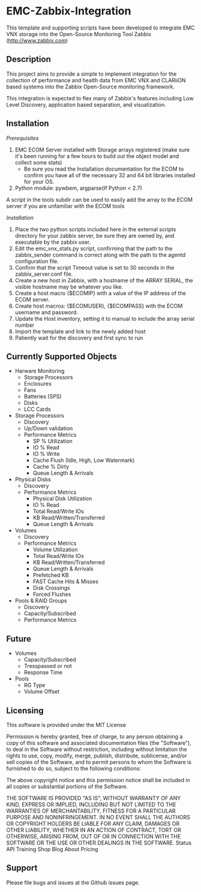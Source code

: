 EMC-Zabbix-Integration
=======================

This template and supporting scripts have been developed to integrate EMC VNX storage into the Open-Source Monitoring Tool Zabbix (http://www.zabbix.com)

## Description
This project aims to provide a simple to implement integration for the collection of performance and health data from EMC VNX and CLARiiON based systems into the Zabbix Open-Source monitoring framework. 

This integration is expected to flex many of Zabbix's features including Low Level Discovery, application based separation, and visualization.


## Installation

*Prerequisites*

1.  EMC ECOM Server installed with Storage arrays registered (make sure it's been running for a few hours to build out the object model and collect some stats)
    * Be sure you read the Installation documentation for the ECOM to confirm you have all of the necessary 32 and 64 bit libraries installed for your OS.
2.  Python module: pywbem, argparse(If Python < 2.7)


A script in the tools subdir can be used to easily add the array to the ECOM server if you are unfamiliar with the ECOM tools

*Installation*

1.  Place the two python scripts included here in the external scripts directory for your zabbix server, be sure they are owned by, and executable by the zabbix user.
2.  Edit the emc_vnx_stats.py script, confirming that the path to the zabbix_sender command is correct along with the path to the agentd configuration file.
2.  Confirm that the script Timeout value is set to 30 seconds in the zabbix_server.conf file.
4.  Create a new host in Zabbix, with a hostname of the ARRAY SERIAL, the visible hostname may be whatever you like.
5.  Create a host macro {$ECOMIP} with a value of the IP address of the ECOM server.
6.  Create host macros: {$ECOMUSER}, {$ECOMPASS} with the ECOM username and password.
5.  Update the Host inventory, setting it to manual to include the array serial number
6.  Import the template and link to the newly added host
7.  Patiently wait for the discovery and first sync to run


## Currently Supported Objects
* Harware Monitoring
  * Storage Processors
  * Enclosures
  * Fans
  * Batteries (SPS)
  * Disks
  * LCC Cards
* Storage Processors
  * Discovery
  * Up/Down validation
  * Performance Metrics
    * SP % Utilization
    * IO % Read
    * IO % Write
    * Cache Flush (Idle, High, Low Watermark)
    * Cache % Dirty
    * Queue Length & Arrivals
* Physical Disks
  * Discovery
  * Performance Metrics
    * Physical Disk Utilization
    * IO % Read
    * Total Read/Write IOs
    * KB Read/Written/Transferred
    * Queue Length & Arrivals
* Volumes
  * Discovery
  * Performance Metrics
    * Volume Utilization
    * Total Read/Write IOs
    * KB Read/Written/Transferred
    * Queue Length & Arrivals
    * Prefetched KB
    * FAST Cache Hits & Misses
    * Disk Crossings
    * Forced Flushes
* Pools & RAID Groups
  * Discovery
  * Capacity/Subscribed
  * Performance Metrics

## Future

* Volumes
  * Capacity/Subscribed
  * Tresspassed or not
  * Response Time
* Pools
  * RG Type
  * Volume Offset

Licensing
---------
This software is provided under the MIT License

Permission is hereby granted, free of charge, to any person obtaining a copy of this software and associated documentation files (the "Software"), to deal in the Software without restriction, including without limitation the rights to use, copy, modify, merge, publish, distribute, sublicense, and/or sell copies of the Software, and to permit persons to whom the Software is furnished to do so, subject to the following conditions:

The above copyright notice and this permission notice shall be included in all copies or substantial portions of the Software.

THE SOFTWARE IS PROVIDED "AS IS", WITHOUT WARRANTY OF ANY KIND, EXPRESS OR IMPLIED, INCLUDING BUT NOT LIMITED TO THE WARRANTIES OF MERCHANTABILITY, FITNESS FOR A PARTICULAR PURPOSE AND NONINFRINGEMENT. IN NO EVENT SHALL THE AUTHORS OR COPYRIGHT HOLDERS BE LIABLE FOR ANY CLAIM, DAMAGES OR OTHER LIABILITY, WHETHER IN AN ACTION OF CONTRACT, TORT OR OTHERWISE, ARISING FROM, OUT OF OR IN CONNECTION WITH THE SOFTWARE OR THE USE OR OTHER DEALINGS IN THE SOFTWARE.
Status API Training Shop Blog About Pricing


Support
-------
Please file bugs and issues at the Github issues page.
